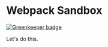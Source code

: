 
# Webpack Sandbox

[![Greenkeeper badge](https://badges.greenkeeper.io/wookets/webpack-sandbox.svg)](https://greenkeeper.io/)

Let's do this.